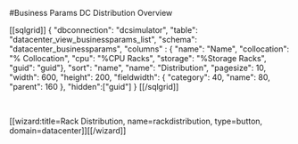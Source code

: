 #Business Params DC Distribution Overview

[[sqlgrid]]
{
    "dbconnection": "dcsimulator",
    "table": "datacenter_view_businessparams_list",
    "schema": "datacenter_businessparams",
    "columns" : {
            "name": "Name",
            "collocation": "% Collocation",
            "cpu": "%CPU Racks",
            "storage": "%Storage Racks",
            "guid": "guid"},
    "sort": "name",
    "name": "Distribution",
    "pagesize": 10,
    "width": 600,
    "height": 200,
    "fieldwidth": {
        "category": 40,
        "name": 80,
        "parent": 160
    },
    "hidden":["guid"]
}
[[/sqlgrid]]

<br/>

[[wizard:title=Rack Distribution, name=rackdistribution, type=button, domain=datacenter]][[/wizard]]